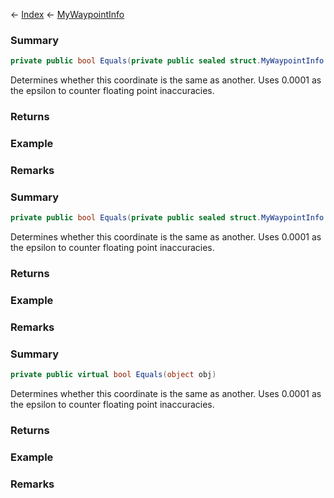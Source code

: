 ← [Index](Api-Index) ← [MyWaypointInfo](Sandbox.ModAPI.Ingame.MyWaypointInfo)

### Summary

```csharp
private public bool Equals(private public sealed struct.MyWaypointInfo other)
```

Determines whether this coordinate is the same as another. Uses 0.0001 as the epsilon to counter floating point inaccuracies.

### Returns



### Example

### Remarks

### Summary

```csharp
private public bool Equals(private public sealed struct.MyWaypointInfo other, double epsilon)
```

Determines whether this coordinate is the same as another. Uses 0.0001 as the epsilon to counter floating point inaccuracies.

### Returns



### Example

### Remarks

### Summary

```csharp
private public virtual bool Equals(object obj)
```

Determines whether this coordinate is the same as another. Uses 0.0001 as the epsilon to counter floating point inaccuracies.

### Returns



### Example

### Remarks

